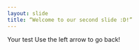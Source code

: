 ```yaml
---
layout: slide
title: “Welcome to our second slide :D!”
---
```

Your test
Use the left arrow to go back!
